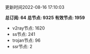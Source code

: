 更新时间2022-08-16 17:10:03

**总订阅: 64**
**总节点: 9325**
**有效节点: 1959**
- v2ray节点: 1620
- ss节点: 241
- trojan节点: 96
- ssr节点: 2
